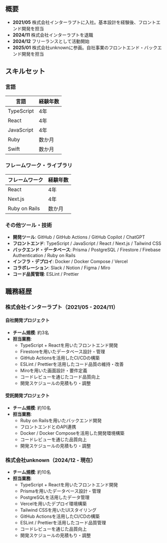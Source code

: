 ## 概要

- **2021/05** 株式会社インターラプトに入社。基本設計を経験後、フロントエンド開発を担当
- **2024/11** 株式会社インターラプトを退職
- **2024/12** フリーランスとして活動開始
- **2025/01** 株式会社unknownに参画。自社事業のフロントエンド・バックエンド開発を担当

## スキルセット

### 言語

| 言語         | 経験年数 |
|-------------|--------|
| TypeScript  | 4年    |
| React       | 4年    |
| JavaScript  | 4年    |
| Ruby        | 数か月 |
| Swift       | 数か月 |

### フレームワーク・ライブラリ

| フレームワーク | 経験年数 |
|--------------|--------|
| React        | 4年    |
| Next.js      | 4年    |
| Ruby on Rails | 数か月 |

### その他ツール・技術

- **開発ツール**: GitHub / GitHub Actions / GitHub Copilot / ChatGPT
- **フロントエンド**: TypeScript / JavaScript / React / Next.js / Tailwind CSS
- **バックエンド・データベース**: Prisma / PostgreSQL / Firestore / Firebase Authentication / Ruby on Rails
- **インフラ・デプロイ**: Docker / Docker Compose / Vercel
- **コラボレーション**: Slack / Notion / Figma / Miro
- **コード品質管理**: ESLint / Prettier

## 職務経歴

### 株式会社インターラプト（2021/05 - 2024/11）

#### 自社開発プロジェクト

- **チーム規模**: 約3名
- **担当業務**:
  - TypeScript + Reactを用いたフロントエンド開発
  - Firestoreを用いたデータベース設計・管理
  - GitHub Actionsを活用したCI/CDの構築
  - ESLint / Prettierを活用したコード品質の維持・改善
  - Miroを用いた画面設計・要件定義
  - コードレビューを通じたコード品質向上
  - 開発スケジュールの見積もり・調整

#### 受託開発プロジェクト

- **チーム規模**: 約10名
- **担当業務**:
  - Ruby on Railsを用いたバックエンド開発
  - フロントエンドとのAPI連携
  - Docker / Docker Composeを活用した開発環境構築
  - コードレビューを通じた品質向上
  - 開発スケジュールの見積もり・調整

### 株式会社unknown（2024/12 - 現在）

- **チーム規模**: 約10名
- **担当業務**:
  - TypeScript + Reactを用いたフロントエンド開発
  - Prismaを用いたデータベース設計・管理
  - PostgreSQLを活用したデータ管理
  - Vercelを用いたデプロイ環境構築
  - Tailwind CSSを用いたUIスタイリング
  - GitHub Actionsを活用したCI/CDの構築
  - ESLint / Prettierを活用したコード品質管理
  - コードレビューを通じた品質向上
  - 開発スケジュールの見積もり・調整
